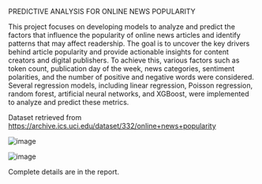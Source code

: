 PREDICTIVE ANALYSIS FOR ONLINE NEWS POPULARITY
 
This project focuses on developing models to analyze and predict the factors that influence the popularity of online news articles and identify patterns that may affect readership. The goal is to uncover the key drivers behind article popularity and provide actionable insights for content creators and digital publishers. To achieve this, various factors such as token count, publication day of the week, news categories, sentiment polarities, and the number of positive and negative words were considered. Several regression models, including linear regression, Poisson regression, random forest, artificial neural networks, and XGBoost, were implemented to analyze and predict these metrics.

Dataset retrieved from https://archive.ics.uci.edu/dataset/332/online+news+popularity

![image](https://github.com/user-attachments/assets/d9f5b234-8f27-483d-bca3-2b756a96bcd8)


![image](https://github.com/user-attachments/assets/49da128c-643f-40a8-882a-1ac250ff61cc)



Complete details are in the report.
